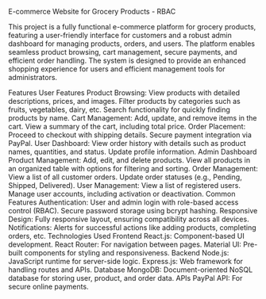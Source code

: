 E-commerce Website for Grocery Products - RBAC

This project is a fully functional e-commerce platform for grocery products, featuring a user-friendly interface for customers and a robust admin dashboard for managing products, orders, and users. The platform enables seamless product browsing, cart management, secure payments, and efficient order handling.
The system is designed to provide an enhanced shopping experience for users and efficient management tools for administrators.

Features
User Features
Product Browsing:
View products with detailed descriptions, prices, and images.
Filter products by categories such as fruits, vegetables, dairy, etc.
Search functionality for quickly finding products by name.
Cart Management:
Add, update, and remove items in the cart.
View a summary of the cart, including total price.
Order Placement:
Proceed to checkout with shipping details.
Secure payment integration via PayPal.
User Dashboard:
View order history with details such as product names, quantities, and status.
Update profile information.
Admin Dashboard
Product Management:
Add, edit, and delete products.
View all products in an organized table with options for filtering and sorting.
Order Management:
View a list of all customer orders.
Update order statuses (e.g., Pending, Shipped, Delivered).
User Management:
View a list of registered users.
Manage user accounts, including activation or deactivation.
Common Features
Authentication:
User and admin login with role-based access control (RBAC).
Secure password storage using bcrypt hashing.
Responsive Design:
Fully responsive layout, ensuring compatibility across all devices.
Notifications:
Alerts for successful actions like adding products, completing orders, etc.
Technologies Used
Frontend
React.js:
Component-based UI development.
React Router:
For navigation between pages.
Material UI:
Pre-built components for styling and responsiveness.
Backend
Node.js:
JavaScript runtime for server-side logic.
Express.js:
Web framework for handling routes and APIs.
Database
MongoDB:
Document-oriented NoSQL database for storing user, product, and order data.
APIs
PayPal API:
For secure online payments.
